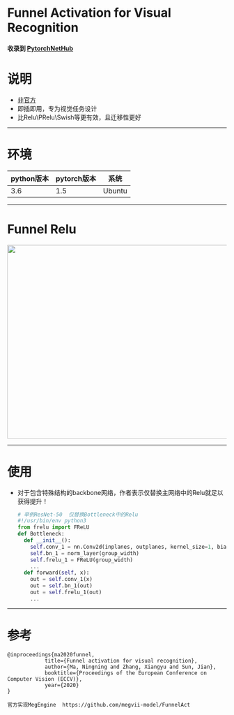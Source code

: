# Funnel Activation for Visual Recognition
#### 收录到 [PytorchNetHub](https://github.com/bobo0810/PytorchNetHub)
# 说明
- [非官方](https://github.com/megvii-model/FunnelAct/issues/1)
- 即插即用，专为视觉任务设计
- 比Relu\PRelu\Swish等更有效，且迁移性更好
----------

# 环境

| python版本 | pytorch版本 | 系统   |
|------------|-------------|--------|
| 3.6        | 1.5       | Ubuntu |

----------

# Funnel Relu
<img width="869" height="444" src="https://github.com/bobo0810/FunnelAct_Pytorch/blob/master/frelu.png"/>

----------
# 使用
- 对于包含特殊结构的backbone网络，作者表示仅替换主网络中的Relu就足以获得提升！

  ```python
  # 举例ResNet-50  仅替换Bottleneck中的Relu
  #!/usr/bin/env python3
  from frelu import FReLU
  def Bottleneck:
    def __init__():
      self.conv_1 = nn.Conv2d(inplanes, outplanes, kernel_size=1, bias=False)
      self.bn_1 = norm_layer(group_width)
      self.frelu_1 = FReLU(group_width)
      ...
    def forward(self, x):
      out = self.conv_1(x)
      out = self.bn_1(out)
      out = self.frelu_1(out)
      ...
  ```

----------
 # 参考

```
@inproceedings{ma2020funnel, 
            title={Funnel activation for visual recognition},  
            author={Ma, Ningning and Zhang, Xiangyu and Sun, Jian},  
            booktitle={Proceedings of the European Conference on Computer Vision (ECCV)},  
            year={2020} 
}

官方实现MegEngine  https://github.com/megvii-model/FunnelAct
```
